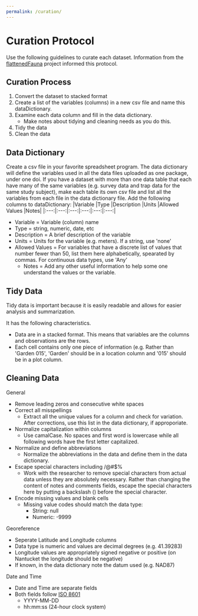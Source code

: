 ```yaml
---
permalink: /curation/
---
```



# Curation Protocol

Use the following guidelines to curate each dataset. Information from the [flattenedFauna](https://app.gitbook.com/@flattenedfauna/s/practice-space/) project informed this protocol. 

## Curation Process

1. Convert the dataset to stacked format
2. Create a list of the variables (columns) in a new csv file and name this dataDictionary. 
3. Examine each data column and fill in the data dictionary.
	- Make notes about tidying and cleaning needs as you do this.
4. Tidy the data
5. Clean the data

## Data Dictionary
Create a csv file in your favorite spreadsheet program. The data dictionary will define the variables used in all the data files uploaded as one package, under one doi.  If you have a dataset with more than one data table that each have many of the same variables (e.g. survey data and trap data for the same study subject), make each table its own csv file and list all the variables from each file in the data dictionary file.
Add the following columns to dataDictionary:
|Variable |Type  |Description   |Units   |Allowed Values   |Notes|
|:---:|:---:|:---:|:---:|:---:|:---:|

- Variable = Variable (column) name
- Type = string, numeric, date, etc
- Description = A brief description of the variable
- Units = Units for the variable (e.g. meters). If a string, use 'none'
- Allowed Values = For variables that have a discrete list of values that number fewer than 50, list them here alphabetically, spearated by commas. For continuous data types, use 'Any'
	- Notes = Add any other useful information to help some one understand the values or the variable.

## Tidy Data
Tidy data is important because it is easily readable and allows for easier analysis and summarization. 

It has the following characteristics.
- Data are in a stacked format.  This means that variables are the columns and observations are the rows.
- Each cell contains only one piece of information (e.g. Rather than 'Garden 015', 'Garden' should be in a location column and '015' should be in a plot column.

## Cleaning Data
General
- Remove leading zeros and consecutive white spaces
- Correct all misspellings
	- Extract all the unique values for a column and check for variation. After corrections, use this list in the data dictionary, if approporiate.
- Normalize capitalization within columns
	- Use camalCase. No spaces and first word is lowercase while all following words have the first letter capitalized.
- Normalize and define abbreviations
	- Normalize the abbreviations in the data and define them in the data dictionary.
- Escape special characters including /@#\$%
	- Work with the researcher to remove special characters from actual data unless they are absolutely necessary.  Rather than changing the content of notes and comments fields, escape the special characters here by putting a backslash (\) before the special character.
- Encode missing values and blank cells
  - Missing value codes should match the data type:
    - String: null
    - Numeric: -9999

Georeference
- Seperate Latitude and Longitude columns
- Data type is numeric and values are decimal degrees (e.g. 41.39283)
- Longitude values are appropriately signed negative or positive (on Nantucket the longitude should be negative)
- If known, in the data dictionary note the datum used (e.g. NAD87)

Date and Time
- Date and Time are separate fields
- Both fields follow [ISO 8601](https://www.iso.org/iso-8601-date-and-time-format.html)
  - YYYY-MM-DD
  - hh:mm:ss (24-hour clock system) 

